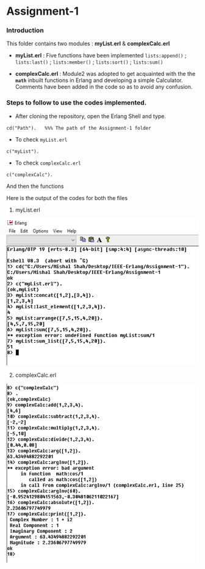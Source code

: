 # Assignment-1

### Introduction
This folder contains two modules : **myList.erl** & **complexCalc.erl**

- **myList.erl** : Five functions have been implemented ```lists:append()``` ; ```lists:last()``` ; ```lists:member()``` ; ```lists:sort()``` ; ```lists:sum()```

- **complexCalc.erl** : Module2 was adopted to get acquainted with the the **```math```** inbuilt functions in Erlang and developing a simple Calculator. Comments have been added in the code so as to avoid any confusion.

### Steps to follow to use the codes implemented.

- After cloning the repository, open the Erlang Shell and type.
```
cd("Path").   %%% The path of the Assignment-1 folder
```
- To check ```myList.erl``` 
```
c("myList").
```
- To check ```complexCalc.erl``` 
```
c("complexCalc").
```
And then the functions

Here is the output of the codes for both the files

1. myList.erl

<img src="https://github.com/mishal23/IEEE-Erlang/blob/master/Assignment-1/Images/myList.png" width="531" height="384" />

2. complexCalc.erl

<img src="https://github.com/mishal23/IEEE-Erlang/blob/master/Assignment-1/Images/complexCalc.png" width="565" height="468" />

